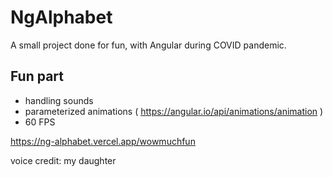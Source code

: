 # NgAlphabet
A small project done for fun, with Angular during COVID pandemic.

## Fun part
- handling sounds
- parameterized animations ( https://angular.io/api/animations/animation )
- 60 FPS

https://ng-alphabet.vercel.app/wowmuchfun

voice credit: my daughter
